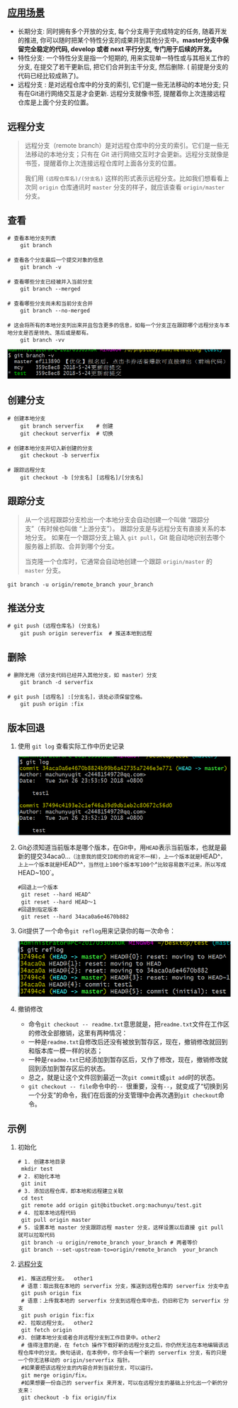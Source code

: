 ## [应用场景](<https://git-scm.com/book/zh/v1/Git-%E5%88%86%E6%94%AF-%E5%88%A9%E7%94%A8%E5%88%86%E6%94%AF%E8%BF%9B%E8%A1%8C%E5%BC%80%E5%8F%91%E7%9A%84%E5%B7%A5%E4%BD%9C%E6%B5%81%E7%A8%8B>)

- 长期分支: 同时拥有多个开放的分支, 每个分支用于完成特定的任务, 随着开发的推进, 你可以随时把某个特性分支的成果并到其他分支中。**master分支中保留完全稳定的代码, develop 或者 next 平行分支, 专门用于后续的开发。**
- 特性分支: 一个特性分支是指一个短期的, 用来实现单一特性或与其相关工作的分支, 在提交了若干更新后, 把它们合并到主干分支, 然后删除.  ( 前提是分支的代码已经比较成熟了)。
- 远程分支 : 是对远程仓库中的分支的索引, 它们是一些无法移动的本地分支; 只有在Git进行网络交互是才会更新. 远程分支就像书签, 提醒着你上次连接远程仓库是上面个分支的位置。

## 远程分支

> 远程分支（remote branch）是对远程仓库中的分支的索引。它们是一些无法移动的本地分支；只有在 Git 进行网络交互时才会更新。远程分支就像是书签，提醒着你上次连接远程仓库时上面各分支的位置。
>
> 我们用 `(远程仓库名)/(分支名)` 这样的形式表示远程分支。比如我们想看看上次同 `origin` 仓库通讯时 `master` 分支的样子，就应该查看 `origin/master` 分支。

## 查看

```shell
# 查看本地分支列表
	git branch

# 查看各个分支最后一个提交对象的信息	
	git branch -v

# 查看哪些分支已经被并入当前分支
	git branch --merged

# 查看哪些分支尚未和当前分支合并
	git branch --no-merged
	
# 这会将所有的本地分支列出来并且包含更多的信息，如每一个分支正在跟踪哪个远程分支与本地分支是否是领先、落后或是都有。
	git branch -vv
```

![20180527225732](./img/20180527225732.png)

## 创建分支

```shell
# 创建本地分支
    git branch serverfix	# 创建
    git checkout serverfix  # 切换

# 创建本地分支并切入新创建的分支
	git checkout -b serverfix

# 跟踪远程分支	
	git checkout -b [分支名] [远程名]/[分支名]
```

## 跟踪分支

> 从一个远程跟踪分支检出一个本地分支会自动创建一个叫做 “跟踪分支”（有时候也叫做 “上游分支”）。 跟踪分支是与远程分支有直接关系的本地分支。 如果在一个跟踪分支上输入 `git pull`，Git 能自动地识别去哪个服务器上抓取、合并到哪个分支。
>
> 当克隆一个仓库时，它通常会自动地创建一个跟踪 `origin/master` 的 `master` 分支。

```shell
git branch -u origin/remote_branch your_branch
```

## 推送分支

```shell
# git push (远程仓库名) (分支名)
	git push origin sereverfix  # 推送本地到远程
```

## 删除

```shell
# 删除无用（该分支代码已经并入其他分支，如 master）分支
	git branch -d serverfix

# git push [远程名] :[分支名]，该处必须保留空格。
	git push origin :fix
```

## 版本回退

1. 使用 `git log` 查看实际工作中历史记录

   ![20180627001305](./img/20180627001305.png)

2. Git必须知道当前版本是哪个版本，在Git中，用`HEAD`表示当前版本，也就是最新的提交34aca0...`（注意我的提交ID和你的肯定不一样），上一个版本就是`HEAD^`，上上一个版本就是`HEAD^^`，当然往上100个版本写100个`^`比较容易数不过来，所以写成`HEAD~100`。 

   ```shell
   #回退上一个版本
   	git reset --hard HEAD^
   	git reset --hard HEAD～1
   #回退到指定版本
   	git reset --hard 34aca0a6e4670b882
   ```

3. Git提供了一个命令`git reflog`用来记录你的每一次命令： 

   ![20180627001945](./img/20180627001945.png)

4. 撤销修改

   - 命令`git checkout -- readme.txt`意思就是，把`readme.txt`文件在工作区的修改全部撤销，这里有两种情况：
   - 一种是`readme.txt`自修改后还没有被放到暂存区，现在，撤销修改就回到和版本库一模一样的状态；
   - 一种是`readme.txt`已经添加到暂存区后，又作了修改，现在，撤销修改就回到添加到暂存区后的状态。
   - 总之，就是让这个文件回到最近一次`git commit`或`git add`时的状态。
   - `git checkout -- file`命令中的`-- `很重要，没有`--`，就变成了“切换到另一个分支”的命令，我们在后面的分支管理中会再次遇到`git checkout`命令。 

## 示例

1. 初始化

   ```shell
   # 1. 创建本地目录
   	mkdir test
   # 2. 初始化本地
   	git init
   # 3. 添加远程仓库，即本地和远程建立关联
   	cd test
   	git remote add origin git@bitbucket.org:machunyu/test.git
   # 4. 拉取本地远程代码
   	git pull origin master
   # 5. 设置本地 master 分支跟踪远程 master 分支，这样设置以后直接 git pull 就可以拉取代码
   	git branch -u origin/remote_branch your_branch # 两者等价
   	git branch --set-upstream-to=origin/remote_branch  your_branch
   ```

2. [远程分支](<https://git-scm.com/book/zh/v1/Git-%E5%88%86%E6%94%AF-%E8%BF%9C%E7%A8%8B%E5%88%86%E6%94%AF>)

   ```shell
   #1. 推送远程分支。  other1
   	# 语意：取出我在本地的 serverfix 分支，推送到远程仓库的 serverfix 分支中去
   	git push origin fix
   	# 语意：上传我本地的 serverfix 分支到远程仓库中去，仍旧称它为 serverfix 分支
   	git push origin fix:fix
   #2. 拉取远程分支。	other2
   	git fetch origin
   #3. 创建本地分支或者合并远程分支到工作目录中。other2
   	# 值得注意的是，在 fetch 操作下载好新的远程分支之后，你仍然无法在本地编辑该远程仓库中的分支。换句话说，在本例中，你不会有一个新的 serverfix 分支，有的只是一个你无法移动的 origin/serverfix 指针。
   	#如果要把该远程分支的内容合并到当前分支，可以运行。
   	git merge origin/fix。
   	#如果想要一份自己的 serverfix 来开发，可以在远程分支的基础上分化出一个新的分支来：
   	git checkout -b fix origin/fix
   ```

